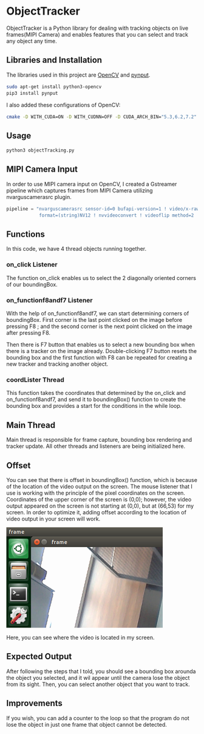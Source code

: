 # ObjectTracker

ObjectTracker is a Python library for dealing with tracking objects on live frames(MIPI Camera) and enables features that you can select and track any object any time.

## Libraries and Installation

The libraries used in this project are [OpenCV](https://docs.opencv.org/master/d2/de6/tutorial_py_setup_in_ubuntu.html) and [pynput](https://pypi.org/project/pynput/).

```bash
sudo apt-get install python3-opencv
pip3 install pynput
```
I also added these configurations of OpenCV:

```bash
cmake -D WITH_CUDA=ON -D WITH_CUDNN=OFF -D CUDA_ARCH_BIN="5.3,6.2,7.2" -D CUDA_ARCH_PTX="" -D OPENCV_EXTRA_MODULES_PATH=../../opencv_contrib-4.3.0/modules -D WITH_GSTREAMER=ON -D WITH_LIBV4L=ON -D BUILD_opencv_python2=ON -D BUILD_opencv_python3=ON -D BUILD_TESTS=OFF -D BUILD_PERF_TESTS=OFF -D BUILD_EXAMPLES=OFF -D CMAKE_BUILD_TYPE=RELEASE -D CMAKE_INSTALL_PREFIX=/usr/local ..
```
## Usage
```bash
python3 objectTracking.py
```
## MIPI Camera Input
In order to use MIPI camera input on OpenCV, I created a Gstreamer pipeline which captures frames from MIPI Camera utilizing nvarguscamerasrc plugin. 
```python
pipeline = "nvarguscamerasrc sensor-id=0 bufapi-version=1 ! video/x-raw(memory:NVMM), width=(int)1280,height=(int)720, \
            format=(string)NV12 ! nvvideoconvert ! videoflip method=2 ! videoconvert n-threads=2 ! appsink"
 ```
## Functions
In this code, we have 4 thread objects running together.

### on_click Listener
The function on_click enables us to select the 2 diagonally oriented corners of our boundingBox.

### on_functionf8andf7 Listener
With the help of on_functionf8andf7, we can start determining corners of boundingBox. First corner is the last point clicked on the image before pressing F8 ; and the second corner is the next point clicked on the image after pressing F8. 

Then there is F7 button that enables us to select a new bounding box when there is a tracker on the image already. Double-clicking F7 button resets the bounding box and the first function with F8 can be repeated for creating a new tracker and tracking another object.

### coordLister Thread
This function takes the coordinates that determined by the on_click and on_functionf8andf7, and send it to boundingBox() function to create the bounding box and provides a start for the conditions in the while loop.

## Main Thread
Main thread is responsible for frame capture, bounding box rendering and tracker update. All other threads and listeners are being initialized here. 

## Offset
You can see that there is offset in boundingBox() function, which is because of the location of the video output on the screen. The mouse listener that I use is working with the principle of the pixel coordinates on the screen. Coordinates of the upper corner of the screen is (0,0); however, the video output appeared on the screen is not starting at (0,0), but at (66,53) for my screen.  In order to optimize it, adding offset according to the location of video output in your screen will work. 


![Here](Images/offset.png)

Here, you can see where the video is located in my screen.

## Expected Output
After following the steps that I told, you should see a bounding box arounda the object you selected, and it wil appear until the camera lose the object from its sight. Then, you can select another object that you want to track.

## Improvements
If you wish, you can add a counter to the loop so that the program do not lose the object in just one frame that object cannot be detected.
